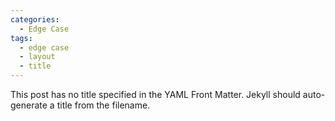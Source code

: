 ```yaml
---
categories:
  - Edge Case
tags:
  - edge case
  - layout
  - title
---
```

This post has no title specified in the YAML Front Matter. Jekyll should auto-generate a title from the filename.